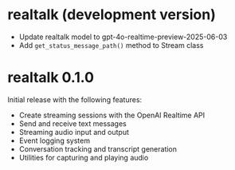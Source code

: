 # realtalk (development version)

- Update realtalk model to gpt-4o-realtime-preview-2025-06-03
- Add `get_status_message_path()` method to Stream class

# realtalk 0.1.0

Initial release with the following features:

- Create streaming sessions with the OpenAI Realtime API
- Send and receive text messages
- Streaming audio input and output
- Event logging system
- Conversation tracking and transcript generation
- Utilities for capturing and playing audio
